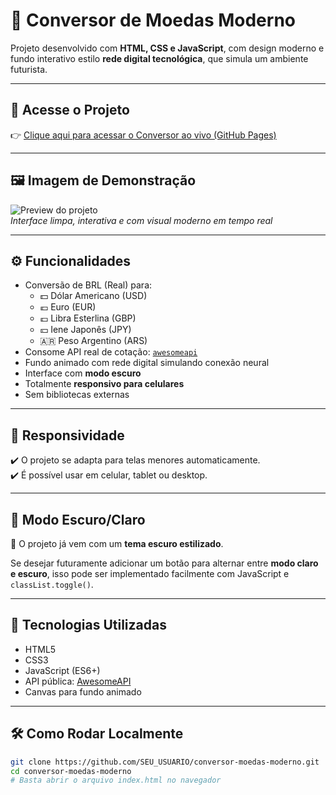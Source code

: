 # 💱 Conversor de Moedas Moderno

Projeto desenvolvido com **HTML, CSS e JavaScript**, com design moderno e fundo interativo estilo **rede digital tecnológica**, que simula um ambiente futurista.

---

## 🔗 Acesse o Projeto

👉 [Clique aqui para acessar o Conversor ao vivo (GitHub Pages)](https://github.com/RenanOMilanez/Conversor-de-Moedas-JS/tree/main/Convers%C3%A3o%20de%20Moedas)

---

## 🖼️ Imagem de Demonstração

![Preview do projeto](./assets/demo.png)  
*Interface limpa, interativa e com visual moderno em tempo real*

---

## ⚙️ Funcionalidades

- Conversão de BRL (Real) para:
  - 💵 Dólar Americano (USD)
  - 💶 Euro (EUR)
  - 💷 Libra Esterlina (GBP)
  - 💴 Iene Japonês (JPY)
  - 🇦🇷 Peso Argentino (ARS)
- Consome API real de cotação: [`awesomeapi`](https://docs.awesomeapi.com.br/api-de-moedas)
- Fundo animado com rede digital simulando conexão neural
- Interface com **modo escuro**
- Totalmente **responsivo para celulares**
- Sem bibliotecas externas

---

## 📱 Responsividade

✔️ O projeto se adapta para telas menores automaticamente.  
✔️ É possível usar em celular, tablet ou desktop.

---

## 🌙 Modo Escuro/Claro

🎨 O projeto já vem com um **tema escuro estilizado**.

Se desejar futuramente adicionar um botão para alternar entre **modo claro e escuro**, isso pode ser implementado facilmente com JavaScript e `classList.toggle()`.

---

## 🧪 Tecnologias Utilizadas

- HTML5
- CSS3
- JavaScript (ES6+)
- API pública: [AwesomeAPI](https://docs.awesomeapi.com.br/api-de-moedas)
- Canvas para fundo animado

---

## 🛠️ Como Rodar Localmente

```bash
git clone https://github.com/SEU_USUARIO/conversor-moedas-moderno.git
cd conversor-moedas-moderno
# Basta abrir o arquivo index.html no navegador
